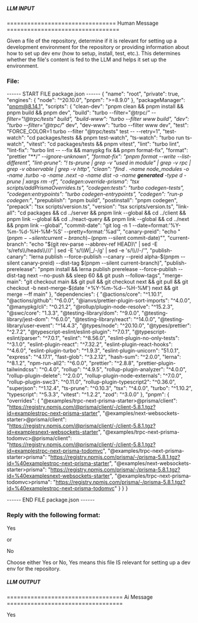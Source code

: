 ##### LLM INPUT #####
================================ Human Message =================================

Given a file of the repository, determine if it is relevant for setting up a development environment for the repository or providing information about how to set up dev env (how to setup, install, test, etc.). This determines whether the file's content is fed to the LLM and helps it set up the environment.

### File:
------ START FILE package.json ------
{
  "name": "root",
  "private": true,
  "engines": {
    "node": "^20.10.0",
    "pnpm": ">=8.9.0"
  },
  "packageManager": "pnpm@8.14.1",
  "scripts": {
    "clean-dev": "pnpm clean && pnpm install && pnpm build && pnpm dev",
    "build": "turbo --filter=\"@trpc/*\" --filter=\"!@trpc/tests\" build",
    "build-www": "turbo --filter www build",
    "dev": "turbo --filter=\"@trpc/*\" dev",
    "dev-www": "turbo --filter www dev",
    "test": "FORCE_COLOR=1 turbo --filter \"@trpc/tests\" test -- --retry=1",
    "test-watch": "cd packages/tests && pnpm test-watch",
    "ts-watch": "turbo run ts-watch",
    "vitest": "cd packages/tests && pnpm vitest",
    "lint": "turbo lint",
    "lint-fix": "turbo lint -- --fix && manypkg fix && pnpm format-fix",
    "format": "prettier \"**/*\" --ignore-unknown",
    "format-fix": "pnpm format --write --list-different",
    "lint-prune": "! ts-prune | grep -v \"used in module\" | grep -v rpc | grep -v observable | grep -v http",
    "clean": "find . -name node_modules -o -name .turbo -o -name .next -o -name dist -o -name __generated__ -type d -prune | xargs rm -rf",
    "codegen:override-prisma": "tsx scripts/addPrismaOverrides.ts",
    "codegen:tests": "turbo codegen-tests",
    "codegen:entrypoints": "turbo codegen-entrypoints",
    "codegen": "run-p codegen:*",
    "prepublish": "pnpm build",
    "postinstall": "pnpm codegen",
    "prepack": "tsx scripts/version.ts",
    "version": "tsx scripts/version.ts",
    "link-all": "cd packages && cd ../server && pnpm link --global && cd ../client && pnpm link --global && cd ../react-query && pnpm link --global && cd ../next && pnpm link --global",
    "commit-date": "git log -n 1 --date=format:'%Y-%m-%d-%H-%M-%S' --pretty=format:'%ad'",
    "canary-preid": "echo \"$(pnpm --silent current-branch)-$(pnpm --silent commit-date)\"",
    "current-branch": "echo \"$(git rev-parse --abbrev-ref HEAD)\" | sed -E 's/refs\\/heads\\///' | sed -E 's/\\W|_/-/g' | sed -e 's/\\//-/'",
    "publish-canary": "lerna publish --force-publish --canary --preid alpha-$(pnpm --silent canary-preid) --dist-tag $(pnpm --silent current-branch)",
    "publish-prerelease": "pnpm install && lerna publish prerelease --force-publish --dist-tag next --no-push && sleep 60 && git push --follow-tags",
    "merge-main": "git checkout main && git pull && git checkout next && git pull && git checkout -b next-merge-$(date '+%Y-%m-%d--%H-%M') next && git merge --ff main"
  },
  "dependencies": {
    "@actions/core": "^1.10.1",
    "@actions/github": "^6.0.0",
    "@ianvs/prettier-plugin-sort-imports": "^4.0.0",
    "@manypkg/cli": "^0.21.2",
    "@rollup/plugin-node-resolve": "^15.2.3",
    "@swc/core": "1.3.3",
    "@testing-library/dom": "^9.0.0",
    "@testing-library/jest-dom": "^6.0.0",
    "@testing-library/react": "^14.0.0",
    "@testing-library/user-event": "^14.4.3",
    "@types/node": "^20.10.0",
    "@types/prettier": "^2.7.2",
    "@typescript-eslint/eslint-plugin": "^7.0.1",
    "@typescript-eslint/parser": "^7.0.1",
    "eslint": "^8.56.0",
    "eslint-plugin-no-only-tests": "^3.1.0",
    "eslint-plugin-react": "^7.32.2",
    "eslint-plugin-react-hooks": "^4.6.0",
    "eslint-plugin-turbo": "^1.9.3",
    "eslint-plugin-unicorn": "51.0.1",
    "express": "^4.17.1",
    "fast-glob": "^3.2.12",
    "hash-sum": "^2.0.0",
    "lerna": "^8.1.2",
    "npm-run-all2": "^6.0.0",
    "prettier": "^2.8.8",
    "prettier-plugin-tailwindcss": "^0.4.0",
    "rollup": "^4.9.5",
    "rollup-plugin-analyzer": "^4.0.0",
    "rollup-plugin-delete": "^2.0.0",
    "rollup-plugin-node-externals": "^7.0.0",
    "rollup-plugin-swc3": "^0.11.0",
    "rollup-plugin-typescript2": "^0.36.0",
    "superjson": "^1.12.4",
    "ts-prune": "^0.10.3",
    "tsx": "^4.0.0",
    "turbo": "^1.10.2",
    "typescript": "^5.3.3",
    "vitest": "^1.2.2",
    "zod": "^3.0.0"
  },
  "pnpm": {
    "overrides": {
      "@examples/trpc-next-prisma-starter>@prisma/client": "https://registry.npmjs.com/@prisma/client/-/client-5.8.1.tgz?id=examplestrpc-next-prisma-starter",
      "@examples/next-websockets-starter>@prisma/client": "https://registry.npmjs.com/@prisma/client/-/client-5.8.1.tgz?id=examplesnext-websockets-starter",
      "@examples/trpc-next-prisma-todomvc>@prisma/client": "https://registry.npmjs.com/@prisma/client/-/client-5.8.1.tgz?id=examplestrpc-next-prisma-todomvc",
      "@examples/trpc-next-prisma-starter>prisma": "https://registry.npmjs.com/prisma/-/prisma-5.8.1.tgz?id=%40examplestrpc-next-prisma-starter",
      "@examples/next-websockets-starter>prisma": "https://registry.npmjs.com/prisma/-/prisma-5.8.1.tgz?id=%40examplesnext-websockets-starter",
      "@examples/trpc-next-prisma-todomvc>prisma": "https://registry.npmjs.com/prisma/-/prisma-5.8.1.tgz?id=%40examplestrpc-next-prisma-todomvc"
    }
  }
}

------ END FILE package.json ------

### Reply with the following format:

<rel>Yes</rel>

or

<rel>No</rel>

Choose either Yes or No, Yes means this file IS relevant for setting up a dev env for the repository.

##### LLM OUTPUT #####
================================== Ai Message ==================================

<rel>Yes</rel>